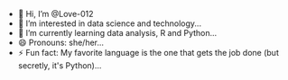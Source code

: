 - 👋 Hi, I’m @Love-012
- 👀 I’m interested in data science and technology...
- 🌱 I’m currently learning data analysis, R and Python...
- 😄 Pronouns: she/her...
- ⚡ Fun fact: My favorite language is the one that gets the job done (but secretly, it's Python)...

<!---
Love-012/Love-012 is a ✨ special ✨ repository because its `README.md` (this file) appears on your GitHub profile.
You can click the Preview link to take a look at your changes.
--->
